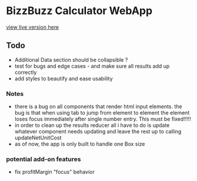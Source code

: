 # BizzBuzz Calculator WebApp

[view live version here](https://bizzbuzz-calculator.netlify.app)

## Todo

- Additional Data section should be collapsible ?
- test for bugs and edge cases - and make sure all results add up correctly
- add styles to beautify and ease usability

### Notes

- there is a bug on all components that render html input elements. the bug is that when using tab to jump from element to element the element loses focus immediately after single number entry. This must be fixed!!!!!
- in order to clean up the results reducer all i have to do is update whatever component needs updating and leave the rest up to calling updateNetUnitCost
- as of now, the app is only built to handle one Box size

### potential add-on features

- fix profitMargin "focus" behavior
